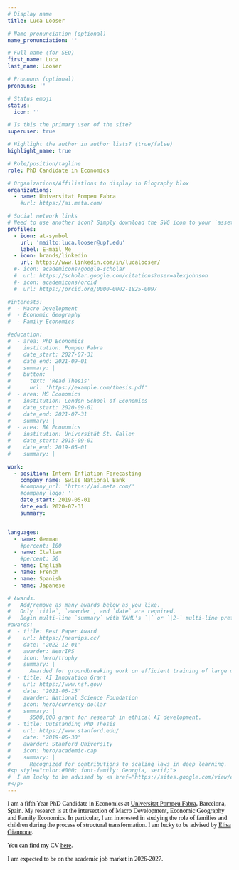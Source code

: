 ```yaml
---
# Display name
title: Luca Looser

# Name pronunciation (optional)
name_pronunciation: ''

# Full name (for SEO)
first_name: Luca
last_name: Looser

# Pronouns (optional)
pronouns: ''

# Status emoji
status:
  icon: ''

# Is this the primary user of the site?
superuser: true

# Highlight the author in author lists? (true/false)
highlight_name: true

# Role/position/tagline
role: PhD Candidate in Economics

# Organizations/Affiliations to display in Biography blox
organizations:
  - name: Universitat Pompeu Fabra
    #url: https://ai.meta.com/

# Social network links
# Need to use another icon? Simply download the SVG icon to your `assets/media/icons/` folder.
profiles:
  - icon: at-symbol
    url: 'mailto:luca.looser@upf.edu'
    label: E-mail Me
  - icon: brands/linkedin
    url: https://www.linkedin.com/in/lucalooser/
  #- icon: academicons/google-scholar
  #  url: https://scholar.google.com/citations?user=alexjohnson
  #- icon: academicons/orcid
  #  url: https://orcid.org/0000-0002-1825-0097

#interests:
#  - Macro Development
#  - Economic Geography
#  - Family Economics

#education:
#  - area: PhD Economics
#    institution: Pompeu Fabra
#    date_start: 2027-07-31
#    date_end: 2021-09-01
#    summary: |
#    button:
#      text: 'Read Thesis'
#      url: 'https://example.com/thesis.pdf'
#  - area: MS Economics
#    institution: London School of Economics
#    date_start: 2020-09-01
#    date_end: 2021-07-31
#    summary: |
#  - area: BA Economics
#    institution: Universität St. Gallen
#    date_start: 2015-09-01
#    date_end: 2019-05-01
#    summary: |

work:
  - position: Intern Inflation Forecasting
    company_name: Swiss National Bank
    #company_url: 'https://ai.meta.com/'
    #company_logo: ''
    date_start: 2019-05-01
    date_end: 2020-07-31
    summary: 


languages:
  - name: German
    #percent: 100
  - name: Italian
    #percent: 50
  - name: English
  - name: French
  - name: Spanish
  - name: Japanese 

# Awards.
#   Add/remove as many awards below as you like.
#   Only `title`, `awarder`, and `date` are required.
#   Begin multi-line `summary` with YAML's `|` or `|2-` multi-line prefix and indent 2 spaces below.
#awards:
#  - title: Best Paper Award
#    url: https://neurips.cc/
#    date: '2022-12-01'
#    awarder: NeurIPS
#    icon: hero/trophy
#    summary: |
#      Awarded for groundbreaking work on efficient training of large models.
#  - title: AI Innovation Grant
#    url: https://www.nsf.gov/
#    date: '2021-06-15'
#    awarder: National Science Foundation
#    icon: hero/currency-dollar
#    summary: |
#      $500,000 grant for research in ethical AI development.
#  - title: Outstanding PhD Thesis
#    url: https://www.stanford.edu/
#    date: '2019-06-30'
#    awarder: Stanford University
#    icon: hero/academic-cap
#    summary: |
#      Recognized for contributions to scaling laws in deep learning.
#<p style="color:#000; font-family: Georgia, serif;">
#  I am lucky to be advised by <a href="https://sites.google.com/view/elisagiannone/?pli=1" target="_blank" style="color:#000; text-decoration:underline;">Elisa Giannone</a> and <a href="ADVISOR2_URL" target="_blank" style="color:#000; text-decoration:underline;">Advisor Name</a>.
#</p>
---
```

<p style="color:#000; font-family: Georgia, serif;">
  I am a fifth Year PhD Candidate in Economics at 
  <a href="https://www.upf.edu/en/web/econ" target="_blank" style="color:#000; text-decoration:underline;">
    Universitat Pompeu Fabra</a>, Barcelona, Spain. My research is at the intersection of Macro Development, Economic Geography and Family Economics. In particular, I am interested in studying the role of families and children during the process of structural transformation. I am lucky to be advised by <a href="https://sites.google.com/view/elisagiannone/?pli=1" target="_blank" style="color:#000; text-decoration:underline;">Elisa Giannone</a>. 
</p>

<p style="color:#000; font-family: Georgia, serif;">
You can find my CV <a href="/uploads/lucalooser_cv.pdf" target="_blank" style="color:#000; text-decoration:underline;">here</a>.
</p>

<p style="color:#000; font-family: Georgia, serif;">
  I am expected to be on the academic job market in 2026-2027.
</p>

